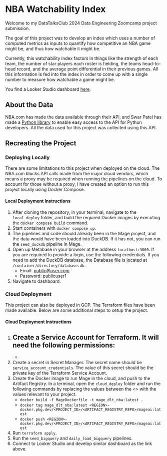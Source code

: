 # NBA Watchability Index
Welcome to my DataTalksClub 2024 Data Engineering Zoomcamp project submission.  

The goal of this project was to develop an index which uses a number of computed metrics as inputs to quantify how competitive an NBA game might be, and thus how watchable it might be.  

Currently, this watchability index factors in things like the strength of each team, the number of star players each roster is fielding, the teams head-to-head record, and the average point differential in their previous games. All this information is fed into the index in order to come up with a single number to measure how watchable a game might be. 

You find a Looker Studio dashboard [here](https://lookerstudio.google.com/s/vtKFqGkKAt8).

## About the Data
NBA.com has made the data available through their API, and Swar Patel has made a [Python library](https://github.com/swar/nba_api) to enable easy access to the API for Python developers. All the data used for this project was collected using this API. 

## Recreating the Project
### Deploying Locally
There are some limitations to this project when deployed on the cloud. The NBA.com blocks API calls made from the major cloud vendors, which means a proxy may be required when running the pipelines on the cloud. To account for those without a proxy, I have created an option to run this project locally using Docker Compose. 

#### Local Deployment Instructions 
1. After cloning the repository, in your terminal, navigate to the `local_deploy` folder, and build the required Docker images by executing the `docker compose build` command. 
2. Start containers with `docker compose up`.
3. The pipelines and code should already been in the Mage project, and the data would have been loaded into DuckDB. If it has not, you can run the `seed_duckdb` pipeline in Mage. 
4. Open up Metabase in your browser at the address `localhost:3000`. If you are required to provide a login, use the following credentials. If you need to add the DuckDB database, the Database file is located at `/container/directory/database.db`.
    - Email: public@user.com
    - Password: publicuser1
5. Navigate to dashboard. 



### Cloud Deployment
This project can also be deployed in GCP. The Terraform files have been made available. Below are some additional steps to setup the project. 

#### Cloud Deployment Instructions
1. Create a Service Account for Terraform. It will need the following permissions:
    - 
    - 
2. Create a secret in Secret Manager. The secret name should be `service_account_credentials`. The value of this secret should be the private key of the Terraform Service Account. 
3. Create the Docker image to run Mage in the cloud, and push to the Artifact Registry. In a terminal, open the `cloud_deploy` folder and run the following commands by replacing the values between the <> with the values relevant to your project. 
    - `docker build -f MageDockerfile -t mage_dlt_nba:latest .`
    - `docker tag mage_dlt_nba:latest <REGION>-docker.pkg.dev/<PROJECT_ID>/<ARTIFACT_REGISTRY_REPO>/mageai:latest`
    - `docker push <REGION>-docker.pkg.dev/<PROJECT_ID>/<ARTIFACT_REGISTRY_REPO>/mageai:latest`
4. Run `terraform apply`. 
5. Run the `seed_bigquery` and `daily_load_bigquery` pipelines. 
6. Connect to Looker Studio and develop similar dashboard as the link above. 

